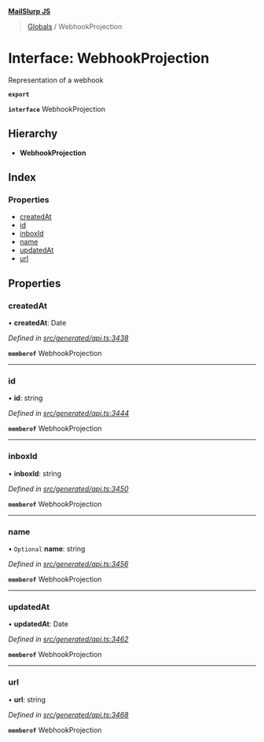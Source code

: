 **[MailSlurp JS](../README.md)**

> [Globals](../README.md) / WebhookProjection

# Interface: WebhookProjection

Representation of a webhook

**`export`** 

**`interface`** WebhookProjection

## Hierarchy

* **WebhookProjection**

## Index

### Properties

* [createdAt](webhookprojection.md#createdat)
* [id](webhookprojection.md#id)
* [inboxId](webhookprojection.md#inboxid)
* [name](webhookprojection.md#name)
* [updatedAt](webhookprojection.md#updatedat)
* [url](webhookprojection.md#url)

## Properties

### createdAt

•  **createdAt**: Date

*Defined in [src/generated/api.ts:3438](https://github.com/mailslurp/mailslurp-client/blob/cdc62f8/src/generated/api.ts#L3438)*

**`memberof`** WebhookProjection

___

### id

•  **id**: string

*Defined in [src/generated/api.ts:3444](https://github.com/mailslurp/mailslurp-client/blob/cdc62f8/src/generated/api.ts#L3444)*

**`memberof`** WebhookProjection

___

### inboxId

•  **inboxId**: string

*Defined in [src/generated/api.ts:3450](https://github.com/mailslurp/mailslurp-client/blob/cdc62f8/src/generated/api.ts#L3450)*

**`memberof`** WebhookProjection

___

### name

• `Optional` **name**: string

*Defined in [src/generated/api.ts:3456](https://github.com/mailslurp/mailslurp-client/blob/cdc62f8/src/generated/api.ts#L3456)*

**`memberof`** WebhookProjection

___

### updatedAt

•  **updatedAt**: Date

*Defined in [src/generated/api.ts:3462](https://github.com/mailslurp/mailslurp-client/blob/cdc62f8/src/generated/api.ts#L3462)*

**`memberof`** WebhookProjection

___

### url

•  **url**: string

*Defined in [src/generated/api.ts:3468](https://github.com/mailslurp/mailslurp-client/blob/cdc62f8/src/generated/api.ts#L3468)*

**`memberof`** WebhookProjection
